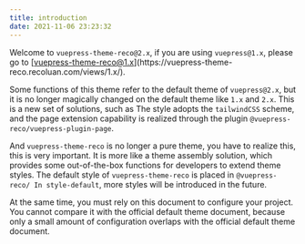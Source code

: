 ```yaml
---
title: introduction
date: 2021-11-06 23:23:32
---
```


Welcome to `vuepress-theme-reco@2.x`, if you are using `vuepress@1.x`, please go to [vuepress-theme-reco@1.x](https://vuepress-theme- reco.recoluan.com/views/1.x/).

Some functions of this theme refer to the default theme of `vuepress@2.x`, but it is no longer magically changed on the default theme like `1.x` and `2.x`. This is a new set of solutions, such as The style adopts the `tailwindCSS` scheme, and the page extension capability is realized through the plugin `@vuepress-reco/vuepress-plugin-page`.

And `vuepress-theme-reco` is no longer a pure theme, you have to realize this, this is very important. It is more like a theme assembly solution, which provides some out-of-the-box functions for developers to extend theme styles. The default style of `vuepress-theme-reco` is placed in `@vuepress-reco/ In style-default`, more styles will be introduced in the future.

At the same time, you must rely on this document to configure your project. You cannot compare it with the official default theme document, because only a small amount of configuration overlaps with the official default theme document.
